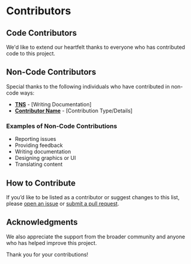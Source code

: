 # Contributors

## Code Contributors

We'd like to extend our heartfelt thanks to everyone who has contributed code to this project.

## Non-Code Contributors

Special thanks to the following individuals who have contributed in non-code ways:

- **[TNS](https://github.com/TNS685)** - [Writing Documentation]
- **[Contributor Name](link-to-profile)** - [Contribution Type/Details]

### Examples of Non-Code Contributions

- Reporting issues
- Providing feedback
- Writing documentation
- Designing graphics or UI
- Translating content

## How to Contribute

If you’d like to be listed as a contributor or suggest changes to this list, please [open an issue](link-to-issue-tracker) or [submit a pull request](link-to-repo).

## Acknowledgments

We also appreciate the support from the broader community and anyone who has helped improve this project.

Thank you for your contributions!
